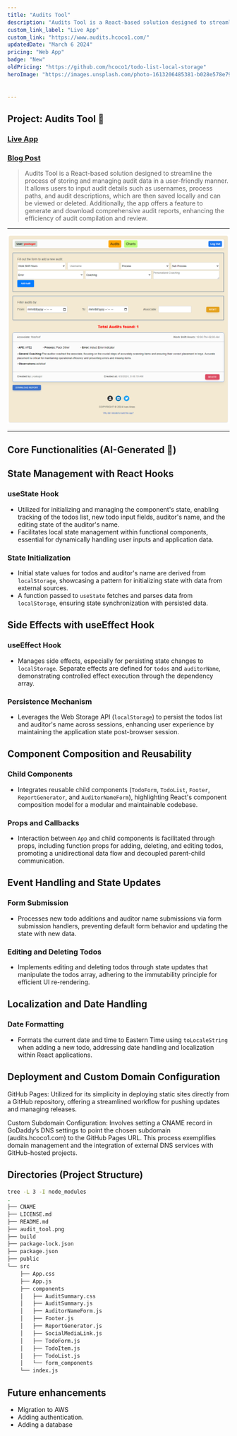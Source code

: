 ```yaml
---
title: "Audits Tool"
description: "Audits Tool is a React-based solution designed to streamline the process of storing and managing audit data in a user-friendly manner."
custom_link_label: "Live App"
custom_link: "https://www.audits.hcoco1.com/"
updatedDate: "March 6 2024"
pricing: "Web App"
badge: "New"
oldPricing: "https://github.com/hcoco1/todo-list-local-storage"
heroImage: "https://images.unsplash.com/photo-1613206485381-b028e578e791?q=80&w=1470&auto=format&fit=crop&ixlib=rb-4.0.3&ixid=M3wxMjA3fDB8MHxwaG90by1wYWdlfHx8fGVufDB8fHx8fA%3D%3D"


---
```


## Project: Audits Tool 🔧

### <a href="https://www.audits.hcoco1.com/" target="_blank">Live App </a>

### <a href="https://www.hcoco1.com/blog/2024-03-13-audits-tool" target="_blank">Blog Post</a>

>Audits Tool is a React-based solution designed to streamline the process of storing and managing audit data in a user-friendly manner. It allows users to input audit details such as usernames, process paths, and audit descriptions, which are then saved locally and can be viewed or deleted. Additionally, the app offers a feature to generate and download comprehensive audit reports, enhancing the efficiency of audit compilation and review.

---

![alt text](https://github.com/hcoco1/todo-list-local-storage/blob/main/audit_tool.png?raw=true)

---

## Core Functionalities (AI-Generated 🤖)

## State Management with React Hooks

### useState Hook

- Utilized for initializing and managing the component's state, enabling tracking of the todos list, new todo input fields, auditor's name, and the editing state of the auditor's name.
- Facilitates local state management within functional components, essential for dynamically handling user inputs and application data.

### State Initialization

- Initial state values for todos and auditor's name are derived from `localStorage`, showcasing a pattern for initializing state with data from external sources.
- A function passed to `useState` fetches and parses data from `localStorage`, ensuring state synchronization with persisted data.

## Side Effects with useEffect Hook

### useEffect Hook

- Manages side effects, especially for persisting state changes to `localStorage`. Separate effects are defined for `todos` and `auditorName`, demonstrating controlled effect execution through the dependency array.

### Persistence Mechanism

- Leverages the Web Storage API (`localStorage`) to persist the todos list and auditor's name across sessions, enhancing user experience by maintaining the application state post-browser session.

## Component Composition and Reusability

### Child Components

- Integrates reusable child components (`TodoForm`, `TodoList`, `Footer`, `ReportGenerator`, and `AuditorNameForm`), highlighting React's component composition model for a modular and maintainable codebase.

### Props and Callbacks

- Interaction between `App` and child components is facilitated through props, including function props for adding, deleting, and editing todos, promoting a unidirectional data flow and decoupled parent-child communication.

## Event Handling and State Updates

### Form Submission

- Processes new todo additions and auditor name submissions via form submission handlers, preventing default form behavior and updating the state with new data.

### Editing and Deleting Todos

- Implements editing and deleting todos through state updates that manipulate the todos array, adhering to the immutability principle for efficient UI re-rendering.

## Localization and Date Handling

### Date Formatting

- Formats the current date and time to Eastern Time using `toLocaleString` when adding a new todo, addressing date handling and localization within React applications.

## Deployment and Custom Domain Configuration

GitHub Pages: Utilized for its simplicity in deploying static sites directly from a GitHub repository, offering a streamlined workflow for pushing updates and managing releases.

Custom Subdomain Configuration: Involves setting a CNAME record in GoDaddy’s DNS settings to point the chosen subdomain (audits.hcoco1.com) to the GitHub Pages URL. This process exemplifies domain management and the integration of external DNS services with GitHub-hosted projects.

## Directories (Project Structure)

```bash
tree -L 3 -I node_modules
.
├── CNAME
├── LICENSE.md
├── README.md
├── audit_tool.png
├── build
├── package-lock.json
├── package.json
├── public
└── src
    ├── App.css
    ├── App.js
    ├── components
    │   ├── AuditSummary.css
    │   ├── AuditSummary.js
    │   ├── AuditorNameForm.js
    │   ├── Footer.js
    │   ├── ReportGenerator.js
    │   ├── SocialMediaLink.js
    │   ├── TodoForm.js
    │   ├── TodoItem.js
    │   ├── TodoList.js
    │   └── form_components
    └── index.js
```

## Future enhancements

- Migration to AWS
- Adding authentication.
- Adding a database
